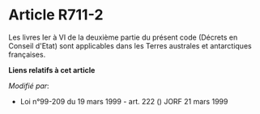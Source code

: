 # Article R711-2

Les livres Ier à VI de la deuxième partie du présent code (Décrets en Conseil d'Etat) sont applicables dans les Terres
australes et antarctiques françaises.

**Liens relatifs à cet article**

_Modifié par_:

  - Loi n°99-209 du 19 mars 1999 - art. 222 () JORF 21 mars 1999

